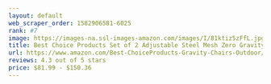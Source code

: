 ```yaml
---
layout: default 
﻿web_scraper_order: 1582906581-6025
rank: #7
image: https://images-na.ssl-images-amazon.com/images/I/81ktiz5zFfL.jpg
title: Best Choice Products Set of 2 Adjustable Steel Mesh Zero Gravity Lounge Chair Recliners w…
url: https://www.amazon.com/Best-ChoiceProducts-Gravity-Chairs-Outdoor/dp/B00XB4TH2O/ref=zg_mw_lawn-garden_7?_encoding=UTF8&psc=1&refRID=76Z90TQYXV7BQTWF8V4S
reviews: 4.3 out of 5 stars
price: $81.99 - $150.36
---
```


